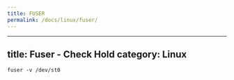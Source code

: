 ```yaml
---
title: FUSER
permalink: /docs/linux/fuser/
---
```

---
title: Fuser - Check Hold
category: Linux
---

```
fuser -v /dev/st0
```
